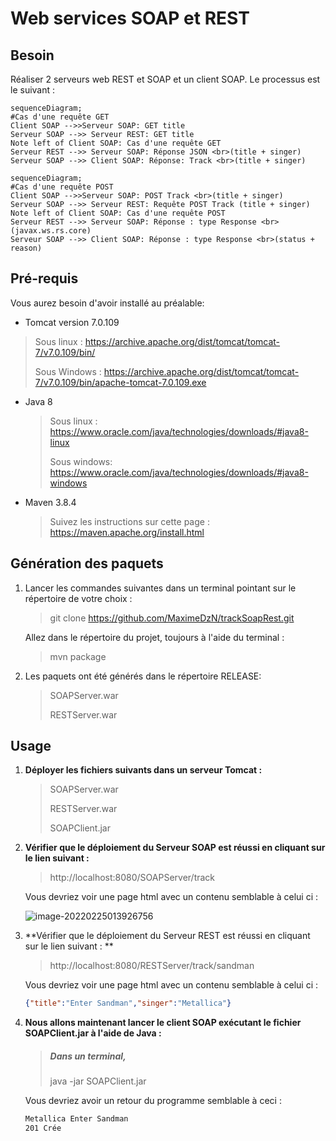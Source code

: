 # Web services  SOAP et REST



## Besoin 

Réaliser 2 serveurs web REST et SOAP et un client SOAP.
Le processus est le suivant : 

```mermaid
sequenceDiagram;
#Cas d'une requête GET
Client SOAP -->>Serveur SOAP: GET title
Serveur SOAP -->> Serveur REST: GET title
Note left of Client SOAP: Cas d'une requête GET 
Serveur REST -->> Serveur SOAP: Réponse JSON <br>(title + singer)
Serveur SOAP -->> Client SOAP: Réponse: Track <br>(title + singer)
```





```mermaid
sequenceDiagram;
#Cas d'une requête POST
Client SOAP -->>Serveur SOAP: POST Track <br>(title + singer)
Serveur SOAP -->> Serveur REST: Requête POST Track (title + singer) 
Note left of Client SOAP: Cas d'une requête POST 
Serveur REST -->> Serveur SOAP: Réponse : type Response <br>(javax.ws.rs.core)
Serveur SOAP -->> Client SOAP: Réponse : type Response <br>(status + reason)
```

## Pré-requis

Vous aurez besoin d'avoir installé au préalable:

*  Tomcat version 7.0.109 

  > Sous linux : https://archive.apache.org/dist/tomcat/tomcat-7/v7.0.109/bin/
  >
  > Sous Windows : https://archive.apache.org/dist/tomcat/tomcat-7/v7.0.109/bin/apache-tomcat-7.0.109.exe

* Java 8

  > Sous linux :  https://www.oracle.com/java/technologies/downloads/#java8-linux
  >
  > Sous windows:  https://www.oracle.com/java/technologies/downloads/#java8-windows

* Maven 3.8.4 

  > Suivez les instructions sur cette page : https://maven.apache.org/install.html


## Génération des paquets

1. Lancer les commandes suivantes dans un terminal pointant sur le répertoire de votre choix :

   > git clone https://github.com/MaximeDzN/trackSoapRest.git

   Allez dans le répertoire du projet, toujours à l'aide du terminal :

   > mvn package

 2. Les paquets ont été générés dans le répertoire RELEASE: 

    > SOAPServer.war
    >
    > RESTServer.war 
    >

## Usage

1. **Déployer les fichiers suivants dans un serveur Tomcat :**

   > SOAPServer.war
   >
   > RESTServer.war 
   >
   > SOAPClient.jar

   

 2. **Vérifier que le déploiement du Serveur SOAP est réussi en cliquant sur le lien suivant :**

    > http://localhost:8080/SOAPServer/track

    Vous devriez voir une page html avec un contenu semblable à celui ci :

     

    ![image-20220225013926756](/home/dada/.config/Typora/typora-user-images/image-20220225013926756.png)

3. **Vérifier que le déploiement du Serveur REST est réussi en cliquant sur le lien suivant : **

   > http://localhost:8080/RESTServer/track/sandman

   Vous devriez voir une page html avec un contenu semblable à celui ci :

   ```json
   {"title":"Enter Sandman","singer":"Metallica"}
   ```

4. **Nous allons maintenant lancer le client SOAP exécutant le fichier SOAPClient.jar à l'aide de Java :**

   > ##### Dans un terminal, 
   >
   > java -jar SOAPClient.jar

   Vous devriez avoir un retour du programme semblable à ceci :

   ```bash
   Metallica Enter Sandman
   201 Crée
   ```
